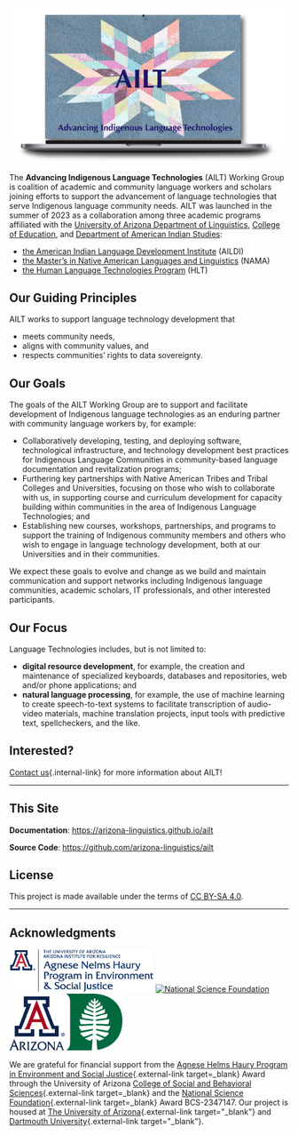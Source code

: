 
<p align="center">
  <a href="https://ailt.arizona.edu"><img src="./img/logos/ailt.png" alt="AILT: Advancing Indigenous Language Technologies"></a>
</p>

The **Advancing Indigenous Language Technologies** (AILT) Working Group is coalition of academic and community language workers and scholars joining efforts to support the advancement of language technologies that serve Indigenous language community needs.
AILT was launched in the summer of 2023 as a collaboration among three academic programs affiliated with the [University of Arizona Department of Linguistics](https://linguistics.arizona.edu), [College of Education](https://coe.arizona.edu), and [Department of American Indian Studies](https://ais.arizona.edu):

- [the American Indian Language Development Institute](https://aildi.arizona.edu) (AILDI)
- [the Master’s in Native American Languages and Linguistics](https://linguistics.arizona.edu/ma-native-american-languages-linguistics) (NAMA)
- [the Human Language Technologies Program](https://hlt.arizona.edu) (HLT)

## Our Guiding Principles 

AILT works to support language technology development that 

- meets community needs, 
- aligns with community values, and 
- respects communities’ rights to data sovereignty.

## Our Goals 

The goals of the AILT Working Group are to support and facilitate development of Indigenous language technologies as an enduring partner with community language workers by, for example:

-	Collaboratively developing, testing, and deploying software, technological infrastructure, and technology development best practices for Indigenous Language Communities in community-based language documentation and revitalization programs;
-	Furthering key partnerships with Native American Tribes and Tribal Colleges and Universities, focusing on those who wish to collaborate with us, in supporting course and curriculum development for capacity building within communities in the area of Indigenous Language Technologies; and
-	Establishing new courses, workshops, partnerships, and programs to support the training of Indigenous community members and others who wish to engage in language technology development, both at our Universities and in their communities.

We expect these goals to evolve and change as we build and maintain communication and support networks including Indigenous language communities, academic scholars, IT professionals, and other interested participants.

## Our Focus

Language Technologies includes, but is not limited to:
- **digital resource development**, for example, the creation and maintenance of specialized keyboards, databases and repositories, web and/or phone applications; and
- **natural language processing**, for example, the use of machine learning to create speech-to-text systems to facilitate transcription of audio-video materials, machine translation projects, input tools with predictive text, spellcheckers, and the like.

## Interested?

 [Contact us](./contact.md){.internal-link} for more information about AILT!

---

## This Site

**Documentation**: <a href="https://arizona-linguistics.github.io/ailt" target="_blank">https://arizona-linguistics.github.io/ailt</a>

**Source Code**: <a href="https://github.com/arizona-linguistics/ailt" target="_blank">https://github.com/arizona-linguistics/ailt</a>

## License

This project is made available under the terms of [CC BY-SA 4.0](https://creativecommons.org/licenses/by-sa/4.0/).

---

## Acknowledgments

<p align="left">
  <a href="https://www.haury.arizona.edu"><img src="./img/logos/haury.png" alt="The Haury Foundation" width="260px"></a>
  <a href="https://nsf.gov"><img src="./img/logos/nsf.png" alt="National Science Foundation" width="135px"></a>
  <a href="https://arizona.edu"><img src="./img/logos/uaz.png" alt="University of Arizona" width="100px"></a>
  <a href="https://dartmouth.edu"><img src="./img/logos/dartmouth.png" alt="Dartmouth University" width="100px"></a>
</p>

We are grateful for financial support from the [Agnese Helms Haury Program in Environment and Social Justice](/){.external-link target=_blank} Award through the University of Arizona [College of Social and Behavioral Sciences](https://sbs.arizona.edu){.external-link target=_blank} and the [National Science Foundation](https://nsf.gov){.external-link target=_blank} Award BCS-2347147.  Our project is housed at [The University of Arizona](https://arizona.edu){.external-link target="_blank"} and [Dartmouth University](https://dartmouth.edu){.external-link target="_blank"}.
